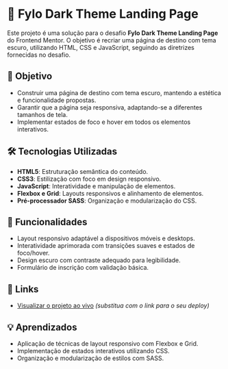 # 🖤 Fylo Dark Theme Landing Page

Este projeto é uma solução para o desafio **Fylo Dark Theme Landing Page** do Frontend Mentor. O objetivo é recriar uma página de destino com tema escuro, utilizando HTML, CSS e JavaScript, seguindo as diretrizes fornecidas no desafio.

## 🎯 Objetivo

- Construir uma página de destino com tema escuro, mantendo a estética e funcionalidade propostas.
- Garantir que a página seja responsiva, adaptando-se a diferentes tamanhos de tela.
- Implementar estados de foco e hover em todos os elementos interativos.

## 🛠️ Tecnologias Utilizadas

- **HTML5**: Estruturação semântica do conteúdo.
- **CSS3**: Estilização com foco em design responsivo.
- **JavaScript**: Interatividade e manipulação de elementos.
- **Flexbox e Grid**: Layouts responsivos e alinhamento de elementos.
- **Pré-processador SASS**: Organização e modularização do CSS.

## 📱 Funcionalidades

- Layout responsivo adaptável a dispositivos móveis e desktops.
- Interatividade aprimorada com transições suaves e estados de foco/hover.
- Design escuro com contraste adequado para legibilidade.
- Formulário de inscrição com validação básica.

## 🔗 Links

- [Visualizar o projeto ao vivo](#) _(substitua com o link para o seu deploy)_

## 💡 Aprendizados

- Aplicação de técnicas de layout responsivo com Flexbox e Grid.
- Implementação de estados interativos utilizando CSS.
- Organização e modularização de estilos com SASS.
